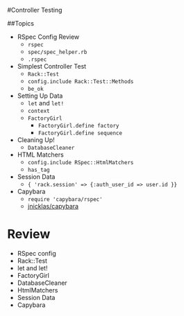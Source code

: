 #Controller Testing

##Topics
* RSpec Config Review
  * ``rspec`` 
  * ``spec/spec_helper.rb``
  * ``.rspec``
* Simplest Controller Test
  * ``Rack::Test``
  * ``config.include Rack::Test::Methods``
  * ``be_ok``
* Setting Up Data
  * ``let`` and ``let!``
  * ``context``
  * ``FactoryGirl``
    * ``FactoryGirl.define factory`` 
    * ``FactoryGirl.define sequence`` 
* Cleaning Up!
  * ``DatabaseCleaner``
* HTML Matchers 
  * ``config.include RSpec::HtmlMatchers``
  * ``has_tag``
* Session Data
  * ``{ 'rack.session' => {:auth_user_id => user.id }}``
* Capybara
  * ``require 'capybara/rspec'``
  * [jnicklas/capybara](https://github.com/jnicklas/capybara)

# Review
* RSpec config
* Rack::Test
* let and let!
* FactoryGirl
* DatabaseCleaner
* HtmlMatchers
* Session Data
* Capybara
 


